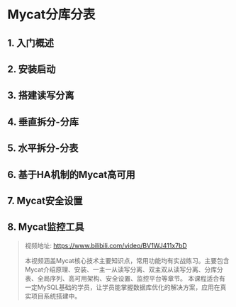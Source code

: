 # Mycat分库分表

## 1. 入门概述

## 2. 安装启动



## 3. 搭建读写分离



## 4. 垂直拆分-分库



## 5. 水平拆分-分表



## 6. 基于HA机制的Mycat高可用



## 7. Mycat安全设置



## 8. Mycat监控工具





> 视频地址: https://www.bilibili.com/video/BV1WJ411x7bD
>
> 本视频涵盖Mycat核心技术主要知识点，常用功能均有实战练习。主要包含Mycat介绍原理、安装、一主一从读写分离、双主双从读写分离、分库分表、全局序列、高可用架构、安全设置、监控平台等章节。 本课程适合有一定MySQL基础的学员，让学员能掌握数据库优化的解决方案，应用在真实项目系统搭建中。



